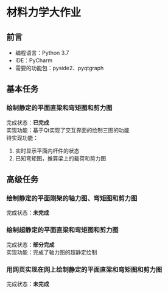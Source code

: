 # 材料力学大作业
## 前言
- 编程语言：Python 3.7
- IDE：PyCharm
- 需要的功能包：pyside2、pyqtgraph
## 基本任务
### 绘制静定的平面直梁和弯矩图和剪力图
完成状态：**已完成**\
实现功能：基于Qt实现了交互界面的绘制三图的功能\
待实现功能：
1. 实时显示平面内杆件的状态
2. 已知弯矩图，推算梁上的载荷和剪力图
## 高级任务
### 绘制静定的平面刚架的轴力图、弯矩图和剪力图
完成状态：**未完成**
### 绘制超静定的平面直梁和弯矩图和剪力图
完成状态：**部分完成**\
实现功能：完成了轴力图的超静定绘制
### 用网页实现在网上绘制静定的平面直梁和弯矩图和剪力图
完成状态：**未完成**
